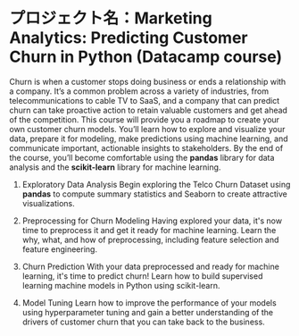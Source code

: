
# プロジェクト名：Marketing Analytics: Predicting Customer Churn in Python (Datacamp course)

Churn is when a customer stops doing business or ends a relationship with a company. It’s a common problem across a variety of industries, from telecommunications to cable TV to SaaS, and a company that can predict churn can take proactive action to retain valuable customers and get ahead of the competition. This course will provide you a roadmap to create your own customer churn models. You’ll learn how to explore and visualize your data, prepare it for modeling, make predictions using machine learning, and communicate important, actionable insights to stakeholders. By the end of the course, you’ll become comfortable using the **pandas** library for data analysis and the **scikit-learn** library for machine learning.

1. Exploratory Data Analysis
Begin exploring the Telco Churn Dataset using **pandas** to compute summary statistics and Seaborn to create attractive visualizations.


2. Preprocessing for Churn Modeling
Having explored your data, it's now time to preprocess it and get it ready for machine learning. Learn the why, what, and how of preprocessing, including feature selection and feature engineering.


3. Churn Prediction
With your data preprocessed and ready for machine learning, it's time to predict churn! Learn how to build supervised learning machine models in Python using scikit-learn.

4. Model Tuning
Learn how to improve the performance of your models using hyperparameter tuning and gain a better understanding of the drivers of customer churn that you can take back to the business.